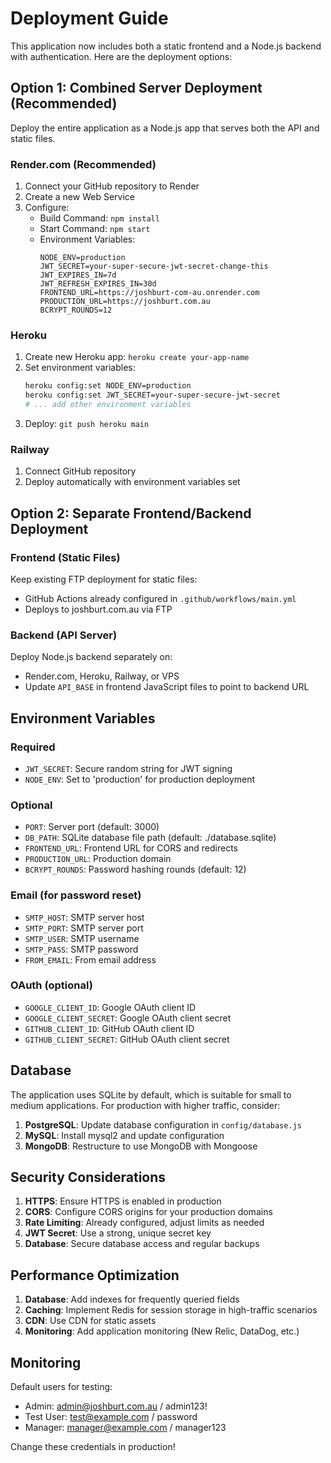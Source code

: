 # Deployment Guide

This application now includes both a static frontend and a Node.js backend with authentication. Here are the deployment options:

## Option 1: Combined Server Deployment (Recommended)

Deploy the entire application as a Node.js app that serves both the API and static files.

### Render.com (Recommended)
1. Connect your GitHub repository to Render
2. Create a new Web Service
3. Configure:
   - Build Command: `npm install`
   - Start Command: `npm start`
   - Environment Variables:
     ```
     NODE_ENV=production
     JWT_SECRET=your-super-secure-jwt-secret-change-this
     JWT_EXPIRES_IN=7d
     JWT_REFRESH_EXPIRES_IN=30d
     FRONTEND_URL=https://joshburt-com-au.onrender.com
     PRODUCTION_URL=https://joshburt.com.au
     BCRYPT_ROUNDS=12
     ```

### Heroku
1. Create new Heroku app: `heroku create your-app-name`
2. Set environment variables:
   ```bash
   heroku config:set NODE_ENV=production
   heroku config:set JWT_SECRET=your-super-secure-jwt-secret
   # ... add other environment variables
   ```
3. Deploy: `git push heroku main`

### Railway
1. Connect GitHub repository
2. Deploy automatically with environment variables set

## Option 2: Separate Frontend/Backend Deployment

### Frontend (Static Files)
Keep existing FTP deployment for static files:
- GitHub Actions already configured in `.github/workflows/main.yml`
- Deploys to joshburt.com.au via FTP

### Backend (API Server)
Deploy Node.js backend separately on:
- Render.com, Heroku, Railway, or VPS
- Update `API_BASE` in frontend JavaScript files to point to backend URL

## Environment Variables

### Required
- `JWT_SECRET`: Secure random string for JWT signing
- `NODE_ENV`: Set to 'production' for production deployment

### Optional
- `PORT`: Server port (default: 3000)
- `DB_PATH`: SQLite database file path (default: ./database.sqlite)
- `FRONTEND_URL`: Frontend URL for CORS and redirects
- `PRODUCTION_URL`: Production domain
- `BCRYPT_ROUNDS`: Password hashing rounds (default: 12)

### Email (for password reset)
- `SMTP_HOST`: SMTP server host
- `SMTP_PORT`: SMTP server port  
- `SMTP_USER`: SMTP username
- `SMTP_PASS`: SMTP password
- `FROM_EMAIL`: From email address

### OAuth (optional)
- `GOOGLE_CLIENT_ID`: Google OAuth client ID
- `GOOGLE_CLIENT_SECRET`: Google OAuth client secret
- `GITHUB_CLIENT_ID`: GitHub OAuth client ID
- `GITHUB_CLIENT_SECRET`: GitHub OAuth client secret

## Database

The application uses SQLite by default, which is suitable for small to medium applications. For production with higher traffic, consider:

1. **PostgreSQL**: Update database configuration in `config/database.js`
2. **MySQL**: Install mysql2 and update configuration
3. **MongoDB**: Restructure to use MongoDB with Mongoose

## Security Considerations

1. **HTTPS**: Ensure HTTPS is enabled in production
2. **CORS**: Configure CORS origins for your production domains
3. **Rate Limiting**: Already configured, adjust limits as needed
4. **JWT Secret**: Use a strong, unique secret key
5. **Database**: Secure database access and regular backups

## Performance Optimization

1. **Database**: Add indexes for frequently queried fields
2. **Caching**: Implement Redis for session storage in high-traffic scenarios
3. **CDN**: Use CDN for static assets
4. **Monitoring**: Add application monitoring (New Relic, DataDog, etc.)

## Monitoring

Default users for testing:
- Admin: admin@joshburt.com.au / admin123!
- Test User: test@example.com / password
- Manager: manager@example.com / manager123

Change these credentials in production!